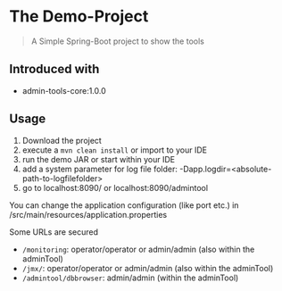 # The Demo-Project
> A Simple Spring-Boot project to show the tools

## Introduced with
* admin-tools-core:1.0.0

## Usage

1. Download the project
2. execute a `mvn clean install` or import to your IDE
3. run the demo JAR or start within your IDE
4. add a system parameter for log file folder: -Dapp.logdir=&lt;absolute-path-to-logfilefolder&gt;
5. go to localhost:8090/ or localhost:8090/admintool

You can change the application configuration (like port etc.) in /src/main/resources/application.properties 

Some URLs are secured
* `/monitoring`: operator/operator or admin/admin (also within the adminTool)
* `/jmx/`: operator/operator or admin/admin (also within the adminTool)
* `/admintool/dbbrowser`: admin/admin (within the adminTool)
